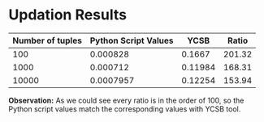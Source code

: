 # Updation Results

| Number of tuples | Python Script Values | YCSB    | Ratio  |
|------------------|----------------------|---------|--------|
| 100              | 0.000828             | 0.1667  | 201.32 |
| 1000             | 0.000712             | 0.11984 | 168.31 |
| 10000            | 0.0007957            | 0.12254 | 153.94 |

**Observation:** As we could see every ratio is in the order of 100, so the Python script values match the corresponding values with YCSB tool.